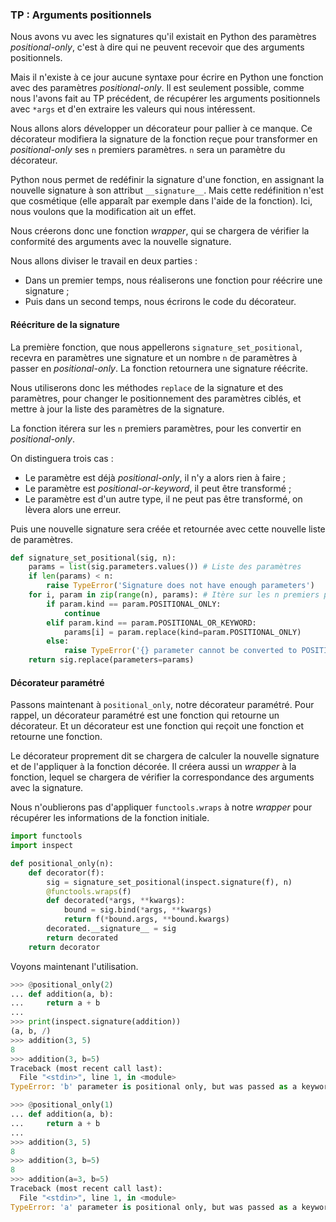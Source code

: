 ### TP : Arguments positionnels

Nous avons vu avec les signatures qu'il existait en Python des paramètres *positional-only*,
c'est à dire qui ne peuvent recevoir que des arguments positionnels.

Mais il n'existe à ce jour aucune syntaxe pour écrire en Python une fonction avec des paramètres *positional-only*.
Il est seulement possible, comme nous l'avons fait au TP précédent, de récupérer les arguments positionnels avec `*args` et d'en extraire les valeurs qui nous intéressent.

Nous allons alors développer un décorateur pour pallier à ce manque.
Ce décorateur modifiera la signature de la fonction reçue pour transformer en *positional-only* ses `n` premiers paramètres.
`n` sera un paramètre du décorateur.

Python nous permet de redéfinir la signature d'une fonction, en assignant la nouvelle signature à son attribut `__signature__`.
Mais cette redéfinition n'est que cosmétique (elle apparaît par exemple dans l'aide de la fonction).
Ici, nous voulons que la modification ait un effet.

Nous créerons donc une fonction *wrapper*, qui se chargera de vérifier la conformité des arguments avec la nouvelle signature.

Nous allons diviser le travail en deux parties :

* Dans un premier temps, nous réaliserons une fonction pour réécrire une signature ;
* Puis dans un second temps, nous écrirons le code du décorateur.

#### Réécriture de la signature

La première fonction, que nous appellerons `signature_set_positional`, recevra en paramètres une signature et un nombre `n` de paramètres à passer en *positional-only*.
La fonction retournera une signature réécrite.

Nous utiliserons donc les méthodes `replace` de la signature et des paramètres, pour changer le positionnement des paramètres ciblés, et mettre à jour la liste des paramètres de la signature.

La fonction itérera sur les `n` premiers paramètres, pour les convertir en *positional-only*.

On distinguera trois cas :

* Le paramètre est déjà *positional-only*, il n'y a alors rien à faire ;
* Le paramètre est *positional-or-keyword*, il peut être transformé ;
* Le paramètre est d'un autre type, il ne peut pas être transformé, on lèvera alors une erreur.

Puis une nouvelle signature sera créée et retournée avec cette nouvelle liste de paramètres.

```python
def signature_set_positional(sig, n):
    params = list(sig.parameters.values()) # Liste des paramètres
    if len(params) < n:
        raise TypeError('Signature does not have enough parameters')
    for i, param in zip(range(n), params): # Itère sur les n premiers paramètres
        if param.kind == param.POSITIONAL_ONLY:
            continue
        elif param.kind == param.POSITIONAL_OR_KEYWORD:
            params[i] = param.replace(kind=param.POSITIONAL_ONLY)
        else:
            raise TypeError('{} parameter cannot be converted to POSITIONAL_ONLY'.format(param.kind))
    return sig.replace(parameters=params)
```

#### Décorateur paramétré

Passons maintenant à `positional_only`, notre décorateur paramétré.
Pour rappel, un décorateur paramétré est une fonction qui retourne un décorateur.
Et un décorateur est une fonction qui reçoit une fonction et retourne une fonction.

Le décorateur proprement dit se chargera de calculer la nouvelle signature et de l'appliquer à la fonction décorée.
Il créera aussi un *wrapper* à la fonction, lequel se chargera de vérifier la correspondance des arguments avec la signature.

Nous n'oublierons pas d'appliquer `functools.wraps` à notre *wrapper* pour récupérer les informations de la fonction initiale.

```python
import functools
import inspect

def positional_only(n):
    def decorator(f):
        sig = signature_set_positional(inspect.signature(f), n)
        @functools.wraps(f)
        def decorated(*args, **kwargs):
            bound = sig.bind(*args, **kwargs)
            return f(*bound.args, **bound.kwargs)
        decorated.__signature__ = sig
        return decorated
    return decorator
```

Voyons maintenant l'utilisation.

```python
>>> @positional_only(2)
... def addition(a, b):
...     return a + b
...
>>> print(inspect.signature(addition))
(a, b, /)
>>> addition(3, 5)
8
>>> addition(3, b=5)
Traceback (most recent call last):
  File "<stdin>", line 1, in <module>
TypeError: 'b' parameter is positional only, but was passed as a keyword
```

```python
>>> @positional_only(1)
... def addition(a, b):
...     return a + b
...
>>> addition(3, 5)
8
>>> addition(3, b=5)
8
>>> addition(a=3, b=5)
Traceback (most recent call last):
  File "<stdin>", line 1, in <module>
TypeError: 'a' parameter is positional only, but was passed as a keyword
```

